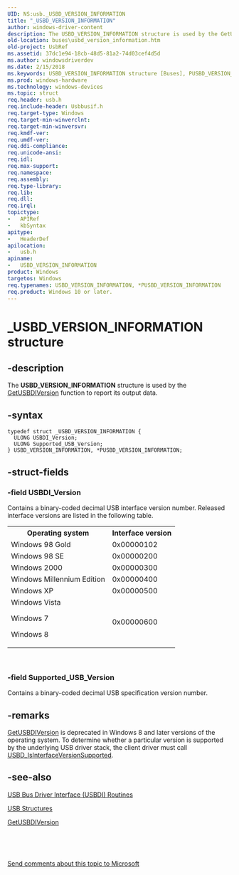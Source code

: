 ```yaml
---
UID: NS:usb._USBD_VERSION_INFORMATION
title: "_USBD_VERSION_INFORMATION"
author: windows-driver-content
description: The USBD_VERSION_INFORMATION structure is used by the GetUSBDIVersion function to report its output data.
old-location: buses\usbd_version_information.htm
old-project: UsbRef
ms.assetid: 37dc1e94-18cb-48d5-81a2-74d03cef4d5d
ms.author: windowsdriverdev
ms.date: 2/15/2018
ms.keywords: USBD_VERSION_INFORMATION structure [Buses], PUSBD_VERSION_INFORMATION structure pointer [Buses], PUSBD_VERSION_INFORMATION, USBD_VERSION_INFORMATION, usb/USBD_VERSION_INFORMATION, usbstrct_2871bd56-3ee1-48ab-8353-d19b74470ff1.xml, *PUSBD_VERSION_INFORMATION, _USBD_VERSION_INFORMATION, usb/PUSBD_VERSION_INFORMATION, buses.usbd_version_information
ms.prod: windows-hardware
ms.technology: windows-devices
ms.topic: struct
req.header: usb.h
req.include-header: Usbbusif.h
req.target-type: Windows
req.target-min-winverclnt: 
req.target-min-winversvr: 
req.kmdf-ver: 
req.umdf-ver: 
req.ddi-compliance: 
req.unicode-ansi: 
req.idl: 
req.max-support: 
req.namespace: 
req.assembly: 
req.type-library: 
req.lib: 
req.dll: 
req.irql: 
topictype:
-	APIRef
-	kbSyntax
apitype:
-	HeaderDef
apilocation:
-	usb.h
apiname:
-	USBD_VERSION_INFORMATION
product: Windows
targetos: Windows
req.typenames: USBD_VERSION_INFORMATION, *PUSBD_VERSION_INFORMATION
req.product: Windows 10 or later.
---
```


# _USBD_VERSION_INFORMATION structure


## -description


The <b>USBD_VERSION_INFORMATION</b> structure is used by the <a href="https://msdn.microsoft.com/05a22049-5165-41a3-aa6f-134c5d1b6c15">GetUSBDIVersion</a> function to report its output data.


## -syntax


````
typedef struct _USBD_VERSION_INFORMATION {
  ULONG USBDI_Version;
  ULONG Supported_USB_Version;
} USBD_VERSION_INFORMATION, *PUSBD_VERSION_INFORMATION;
````


## -struct-fields




### -field USBDI_Version

Contains a binary-coded decimal USB interface version number. Released interface versions are listed in the following table.

<table>
<tr>
<th>Operating system</th>
<th>Interface version</th>
</tr>
<tr>
<td>
Windows 98 Gold

</td>
<td>
0x00000102

</td>
</tr>
<tr>
<td>
Windows 98 SE

</td>
<td>
0x00000200

</td>
</tr>
<tr>
<td>
Windows 2000

</td>
<td>
0x00000300

</td>
</tr>
<tr>
<td>
Windows Millennium Edition

</td>
<td>
0x00000400

</td>
</tr>
<tr>
<td>
Windows XP

</td>
<td>
0x00000500

</td>
</tr>
<tr>
<td>
Windows Vista

Windows 7

Windows 8

</td>
<td>
0x00000600

</td>
</tr>
</table>
 


### -field Supported_USB_Version

Contains a binary-coded decimal USB specification version number. 


## -remarks




<a href="https://msdn.microsoft.com/05a22049-5165-41a3-aa6f-134c5d1b6c15">GetUSBDIVersion</a> is deprecated in Windows 8 and later versions of the operating system. To determine whether a particular  version is supported by the underlying USB driver stack, the client driver must call <a href="..\usbdlib\nf-usbdlib-usbd_isinterfaceversionsupported.md">USBD_IsInterfaceVersionSupported</a>.  




## -see-also

<a href="https://msdn.microsoft.com/1b571ee0-d47f-40b6-8beb-d57b49ae3ac8">USB Bus Driver Interface (USBDI) Routines</a>



<a href="https://msdn.microsoft.com/library/windows/hardware/ff540160">USB Structures</a>



<a href="https://msdn.microsoft.com/05a22049-5165-41a3-aa6f-134c5d1b6c15">GetUSBDIVersion</a>



 

 

<a href="mailto:wsddocfb@microsoft.com?subject=Documentation%20feedback [UsbRef\buses]:%20USBD_VERSION_INFORMATION structure%20 RELEASE:%20(2/15/2018)&amp;body=%0A%0APRIVACY STATEMENT%0A%0AWe use your feedback to improve the documentation. We don't use your email address for any other purpose, and we'll remove your email address from our system after the issue that you're reporting is fixed. While we're working to fix this issue, we might send you an email message to ask for more info. Later, we might also send you an email message to let you know that we've addressed your feedback.%0A%0AFor more info about Microsoft's privacy policy, see http://privacy.microsoft.com/en-us/default.aspx." title="Send comments about this topic to Microsoft">Send comments about this topic to Microsoft</a>

